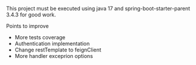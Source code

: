 This project must be executed using java 17 and spring-boot-starter-parent 3.4.3 for good work.

Points to improve
- More tests coverage
- Authentication implementation
- Change restTemplate to feignClient
- More handler exceprion options
